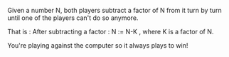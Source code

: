 Given a number N, both players subtract a factor of N from it turn by turn until one of the players can't do so anymore.

That is :
After subtracting a factor : N := N-K , where K is a factor of N.

You're playing against the computer so it always plays to win!
